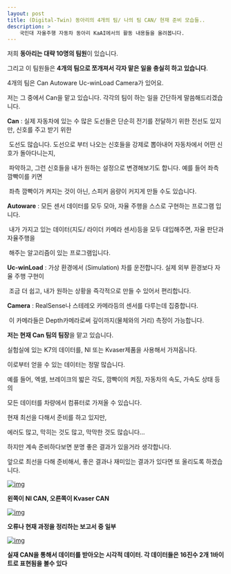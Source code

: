 ```yaml
---
layout: post
title: (Digital-Twin) 동아리의 4개의 팀/ 나의 팀 CAN/ 현재 준비 모습들..
description: > 
    국민대 자율주행 자동차 동아리 KaAI에서의 활동 내용들을 올려봅니다.
---
```


 저희 **동아리는 대략 10명의 팀원**이 있습니다. 

그리고 이 팀원들은 **4개의 팀으로 쪼개져서 각자 맡은 일을 충실히 하고 있습니다**.

4개의 팀은 Can Autoware Uc-winLoad Camera가 있어요.

저는 그 중에서 Can을 맡고 있습니다. 각각의 팀이 하는 일을 간단하게 말씀해드리겠습니다. 

**Can** : 실제 자동차에 있는 수 많은 도선들은 단순히 전기를 전달하기 위한 전선도 있지만, 신호를 주고 받기 위한 

​            도선도 많습니다. 도선으로 부터 나오는 신호들을 강제로 뽑아내어 자동차에서 어떤 신호가 돌아다니는지, 

​            파악하고, 그런 신호들을 내가 원하는 설정으로 변경해보기도 합니다. 예를 들어 좌측 깜빡이를 키면

​           좌측 깜빡이가 켜지는 것이 아닌, 스피커 음량이 커지게 만들 수도 있습니다.  

**Autoware** :  모든 센서 데이터를 모두 모아, 자율 주행을 스스로 구현하는 프로그램 입니다. 

​                          내가 가지고 있는 데이터(지도/ 라이더 카메라 센서)등을 모두 대입해주면, 자율 판단과 자율주행을

​                           해주는 알고리즘이 있는 프로그램입니다.

**Uc-winLoad** : 가상 환경에서 (Simulation) 차를 운전합니다. 실제 외부 환경보다 자율 주행 구현이 

​                               조금 더 쉽고, 내가 원하는 상황을 즉각적으로 만들 수 있어서 편리합니다. 

**Camera** : RealSense나 스테레오 카메라등의 센서를 다루는데 집중합니다. 

​                     이 카메라들은 Depth카메라로써 깊이까지(물체와의 거리) 측정이 가능합니다. 



**저는 현재 Can 팀의 팀장**을 맡고 있습니다. 

실험실에 있는 K7의 데이터를, NI 또는 Kvaser제품을 사용해서 가져옵니다.

이로부터 얻을 수 있는 데이터는 정말 많습니다. 

예를 들어, 엑셀, 브레이크의 밟은 각도, 깜빡이의 켜짐, 자동차의 속도, 가속도 상태 등의

모든 데이터를 차량에서 컴퓨터로 가져올 수 있습니다. 







현재 최선을 다해서 준비를 하고 있지만,

에러도 많고, 막히는 것도 많고, 막막한 것도 많습니다... 

하지만 계속 준비하다보면 분명 좋은 결과가 있을거라 생각합니다. 

앞으로 최선을 다해 준비해서, 좋은 결과나 재미있는 결과가 있다면 또 올리도록 하겠습니다.





[![img](https://postfiles.pstatic.net/MjAxOTAzMjVfMTE1/MDAxNTUzNTIxNDY0Mjg3.fEywnsXxe-JqnRLH4A1J36340gjEX12H33inAoM5YMUg.tQeXEqc6aITrxHewBVaGvEbBUP1jmylVgsZ_7PvDJ4cg.JPEG.sb020518/20190325_224338.jpg?type=w773)](https://blog.naver.com/PostView.nhn?blogId=sb020518&logNo=221497265453&categoryNo=12&parentCategoryNo=0&viewDate=&currentPage=1&postListTopCurrentPage=1&from=postList&userTopListOpen=true&userTopListCount=5&userTopListManageOpen=false&userTopListCurrentPage=1#)

**왼쪽이 NI CAN, 오른쪽이 Kvaser CAN** 

[![img](https://postfiles.pstatic.net/MjAxOTAzMjVfMTM1/MDAxNTUzNTIxNjQ1MjQx.8ljfsJQQXU72qIJU56gJ5l4LnmW3qEaAWwSC7JzPxLgg.69j0pCuo0uJiY-UPiGNjZZrbIvzExVHZFdmxZnYM19sg.PNG.sb020518/image.png?type=w773)](https://blog.naver.com/PostView.nhn?blogId=sb020518&logNo=221497265453&categoryNo=12&parentCategoryNo=0&viewDate=&currentPage=1&postListTopCurrentPage=1&from=postList&userTopListOpen=true&userTopListCount=5&userTopListManageOpen=false&userTopListCurrentPage=1#)

**오류나 현재 과정을 정리하는 보고서 중 일부**

[![img](https://postfiles.pstatic.net/MjAxOTAzMjVfMzUg/MDAxNTUzNTIxNzIzMTg3.HBSEfDC8i5w4eeo-tW0hvMW0SRLlr726DNzM7rtk4zsg.zglwJu3RHOHmf3fAUP70Ae_MGI4k-a2_u6InIAUN3BIg.PNG.sb020518/asdgdsg.png?type=w773)](https://blog.naver.com/PostView.nhn?blogId=sb020518&logNo=221497265453&categoryNo=12&parentCategoryNo=0&viewDate=&currentPage=1&postListTopCurrentPage=1&from=postList&userTopListOpen=true&userTopListCount=5&userTopListManageOpen=false&userTopListCurrentPage=1#)

**실재 CAN을 통해서 데이터를 받아오는 시각적 데이터. 각 데이터들은 16진수 2개 1바이트로 표현됨을 볼수 있다**
